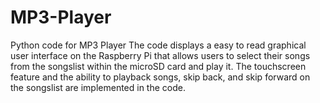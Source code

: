 # MP3-Player
Python code for MP3 Player
The code displays a easy to read graphical user interface on the Raspberry Pi that allows users to select their songs from the songslist within the microSD card and play it. The touchscreen feature and the ability to playback songs, skip back, and skip forward on the songslist are implemented in the code. 
